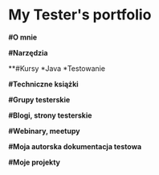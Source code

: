 # My Tester's portfolio

**#O mnie**

**#Narzędzia**

**#Kursy
*Java
*Testowanie

**#Techniczne książki**

**#Grupy testerskie**

**#Blogi, strony testerskie**

**#Webinary, meetupy**

**#Moja autorska dokumentacja testowa**

**#Moje projekty**
